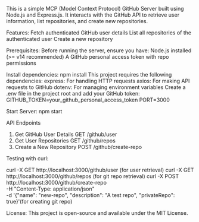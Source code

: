 This is a simple MCP (Model Context Protocol) GitHub Server built using Node.js and Express.js. It interacts with the GitHub API to retrieve user information, list repositories, and create new repositories.

Features:
Fetch authenticated GitHub user details
List all repositories of the authenticated user
Create a new repository

Prerequisites:
Before running the server, ensure you have:
Node.js installed (>= v14 recommended)
A GitHub personal access token with repo permissions

Install dependencies:
npm install
This project requires the following dependencies:
express: For handling HTTP requests
axios: For making API requests to GitHub
dotenv: For managing environment variables Create a .env file in the project root and add your GitHub token: GITHUB_TOKEN=your_github_personal_access_token PORT=3000

Start Server: npm start

API Endpoints
1. Get GitHub User Details
GET /github/user
2. Get User Repositories
GET /github/repos
3. Create a New Repository
POST /github/create-repo

Testing with curl:

curl -X GET http://localhost:3000/github/user (for user retrieval)
curl -X GET http://localhost:3000/github/repos (for git repo retrieval)
curl -X POST http://localhost:3000/github/create-repo \
-H "Content-Type: application/json" \
-d '{"name": "new-repo", "description": "A test repo", "privateRepo": true}'(for creating git repo)

License: 
This project is open-source and available under the MIT License.


